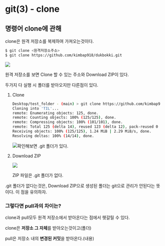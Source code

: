 # git(3) - clone



## 명령어 clone에 관해

clone은 원격 저장소를 복제하여 가져오는것이다.

``` bash
$ git clone <원격저장소주소>
$ git clone https://github.com/kimbap918/dukbokki.git
```

![](https://i.imgur.com/b4MQaas.png)

원격 저장소를 보면 Clone 할 수 있는 주소와 Download ZIP이 있다. 

두가지 다 실행 시 폴더를 받아오지만 다른점이 있다.



1. Clone

   ``` bash
   Desktop/test_folder - (main) > git clone https://github.com/kimbap918/TIL.git
   Cloning into 'TIL'...
   remote: Enumerating objects: 125, done.
   remote: Counting objects: 100% (125/125), done.
   remote: Compressing objects: 100% (101/101), done.
   remote: Total 125 (delta 14), reused 123 (delta 12), pack-reused 0
   Receiving objects: 100% (125/125), 1.24 MiB | 2.29 MiB/s, done.
   Resolving deltas: 100% (14/14), done.
   ```

   ![](https://i.imgur.com/d77H9Ab.png)확인해보면 .git 폴더가 있다.



2. Download ZIP

   ![](https://i.imgur.com/81lzPRE.png)

   ZIP 파일은 .git 폴더가 없다.



.git 폴더가 없다는것은, Download ZIP으로 생성된 폴더는 git으로 관리가 안된다는 뜻이다. 이 점을 유의하자.



### 그렇다면 pull과의 차이는?

clone과 pull모두 원격 저장소에서 받아온다는 점에서 헷갈릴 수 있다.

clone은 **저장소 그 자체**를 받아오는것이고(폴더)

pull은 저장소 내의 **변경된 커밋**을 받아온다.(내용)


